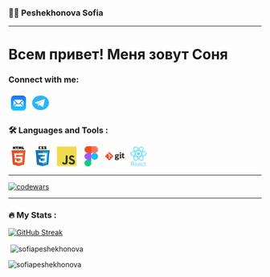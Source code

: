 ### :woman_student: Peshekhonova Sofia

---
# Всем привет! Меня зовут Соня

<h3 align="left">Connect with me:</h3>
<p align="left">
<a href="mailto:peshehonova_94@mail.ru" target="blank"><img align="center" src="./mail.svg" alt="SofiaPeshekhonova" height="40" width="40" /></a>
<a href="https://t.me/SofiaPeshekhonova" target="blank"><img align="center" src="./tel.svg" alt="SofiaPeshekhonova" height="35" width="40" /></a>
</p>

### :hammer_and_wrench: Languages and Tools :
<div>
  <img src="https://github.com/devicons/devicon/blob/master/icons/html5/html5-original-wordmark.svg" title="HTML" alt="HTML" width="40" height="40"/>&nbsp;
  <img src="https://github.com/devicons/devicon/blob/master/icons/css3/css3-original-wordmark.svg" title="css" alt="css" width="40" height="40"/>&nbsp;
  <img src="https://github.com/devicons/devicon/blob/master/icons/javascript/javascript-original.svg" title="JS" alt="JS" width="40" height="40"/>&nbsp;
  <img src="https://github.com/devicons/devicon/blob/master/icons/figma/figma-original.svg" title="figma" alt="figma" width="40" height="40"/>&nbsp;
  <img src="https://github.com/devicons/devicon/blob/master/icons/git/git-original-wordmark.svg" title="git" alt="git" width="40" height="40"/>&nbsp;
  <img src="https://github.com/devicons/devicon/blob/master/icons/react/react-original-wordmark.svg" title="git" alt="git" width="40" height="40"/>&nbsp;
 </div> 

---

[![codewars](https://www.codewars.com/users/sofiaPeshekhonova/badges/large)](https://www.codewars.com/users/sofiaPeshekhonova)   

---

### :fire: My Stats :

[![GitHub Streak](http://github-readme-streak-stats.herokuapp.com?user=sofiapeshekhonova&theme=lightk&hide_border=true&border_radius=6.5)](https://git.io/streak-stats)
<p>&nbsp;<img align="center" src="https://github-readme-stats.vercel.app/api?username=sofiapeshekhonova&show_icons=true&locale=en" alt="sofiapeshekhonova" /></p>
<p><img align="left" src="https://github-readme-stats.vercel.app/api/top-langs?username=sofiapeshekhonova&show_icons=true&locale=en&layout=compact" alt="sofiapeshekhonova" /></p
